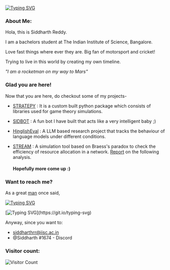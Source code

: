 [![Typing SVG](https://readme-typing-svg.demolab.com?font=Ubuntu+Bold&weight=100&size=30&pause=1000&color=2DF722&random=false&width=435&lines=Hey%2C+I+am+Siddharth)](https://git.io/typing-svg)


### About Me:
Hola, this is Siddharth Reddy.

I am a bachelors student at The Indian Institute of Science, Bangalore.

Love fast things where ever they are. Big fan of motorsport and cricket!

Trying to live in this world by creating my own timeline.

*"I am a rocketman on my way to Mars"*

### Glad you are here!
Now that you are here, do checkout some of my projects-

- [STRATEPY](https://github.com/SidZRed/stratepy) : It is a custom built python package which consists of libraries used for game theory simulations.
- [SIDBOT](https://github.com/SidZRed/SidBoT) : A fun bot I have built that acts like a very intelligent baby ;)
- [HinglishEval](https://github.com/SidZRed/HinglishEval) : A LLM based research project that tracks the behaviour of language models under different conditions.
- [STREAM](https://github.com/SidZRed/STREAM) : A simulation tool based on Braess's paradox to check the efficiency of resource allocation in a network. [Report](https://github.com/SidZRed/STREAM/blob/main/Braess_Paradox.pdf) on the following analysis.

  #### Hopefully more come up :)



### Want to reach me?
As a great [man](https://en.wikipedia.org/wiki/Freddie_Mercury) once said, 

[![Typing SVG](https://readme-typing-svg.demolab.com?font=Ubuntu+Bold&weight=100&size=17&duration=5003&pause=1000&color=2DF722&background=FFBA9000&random=false&width=435&lines=I'm+travelling+at+the+speed+of+light%2C)](https://git.io/typing-svg)

[![Typing SVG](https://readme-typing-svg.demolab.com?font=Ubuntu+Bold&weight=100&size=17&duration=5003&pause=1000&color=2DF722&background=FFBA9000&random=false&width=435&lines=I+wanna+make+a+supersonic+man+out+of+you!)](https://git.io/typing-svg)

Anyway, since you want to:
- siddharthrr@iisc.ac.in
- @Siddharth #1674 - Discord

### Visitor count:

![Visitor Count](https://profile-counter.glitch.me/{SidZRed}/count.svg)
